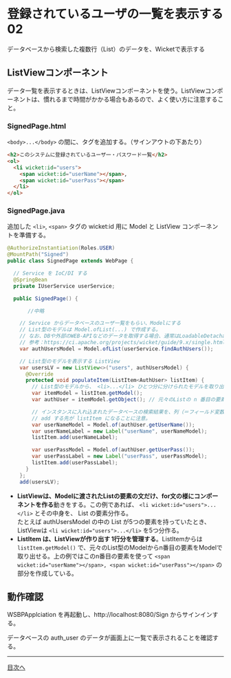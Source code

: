 # 登録されているユーザの一覧を表示する 02


データベースから検索した複数行（List）のデータを、Wicketで表示する

## ListViewコンポーネント

データ一覧を表示するときは、ListViewコンポーネントを使う。ListViewコンポーネントは、慣れるまで時間がかかる場合もあるので、よく使い方に注意すること。

### SignedPage.html

`<body>...</body>` の間に、タグを追加する。（サインアウトの下あたり）

```html
<h2>このシステムに登録されているユーザ一・パスワード一覧</h2>
<ol>
  <li wicket:id="users">
  	<span wicket:id="userName"></span>, 
  	<span wicket:id="userPass"></span>
  </li>
</ol>
```


### SignedPage.java

追加した `<li>`, `<span>` タグの wicket:id 用に Model と ListView コンポーネントを準備する。

```java
@AuthorizeInstantiation(Roles.USER)
@MountPath("Signed")
public class SignedPage extends WebPage {

  // Service を IoC/DI する
  @SpringBean
  private IUserService userService;

  public SignedPage() {

　     //中略

    // Service からデータベースのユーザ一覧をもらい、Modelにする
    // List型のモデルは Model.ofList(...) で作成する。
    // なお、DBや外部のWEB-APIなどのデータを取得する場合、通常はLoadableDetachableModelを利用する
    // 参考：https://ci.apache.org/projects/wicket/guide/9.x/single.html#_detachable_models
    var authUsersModel = Model.ofList(userService.findAuthUsers());

    // List型のモデルを表示する ListView
    var usersLV = new ListView<>("users", authUsersModel) {
      @Override
      protected void populateItem(ListItem<AuthUser> listItem) {
        // List型のモデルから、 <li>...</li> ひとつ分に分けられたモデルを取り出す
        var itemModel = listItem.getModel();
        var authUser = itemModel.getObject(); // 元々のListの n 番目の要素

        // インスタンスに入れ込まれたデータベースの検索結果を、列（＝フィールド変数）ごとにとりだして表示する
        // add する先が listItem になることに注意。
        var userNameModel = Model.of(authUser.getUserName());
        var userNameLabel = new Label("userName", userNameModel);
        listItem.add(userNameLabel);

        var userPassModel = Model.of(authUser.getUserPass());
        var userPassLabel = new Label("userPass", userPassModel);
        listItem.add(userPassLabel);
      }
    };
    add(usersLV);
```

- **ListViewは、Modelに渡されたListの要素の文だけ、for文の様にコンポーネントを作る**動きをする。この例であれば、 `<li wicket:id="users">...</li>` とその中身を、 List の要素分作る。<br>たとえば authUsersModel の中の List が5つの要素を持っていたとき、ListViewは  `<li wicket:id="users">...</li>` を5つ分作る。
- **ListItem は、ListViewが作り出す 1行分を管理する**。ListItemからは `listItem.getModel()` で、元々のList型のModelからn番目の要素をModelで取り出せる。上の例ではこのn番目の要素を使って  `<span wicket:id="userName"></span>, <span wicket:id="userPass"></span>` の部分を作成している。

## 動作確認

WSBPApplciation を再起動し、http://localhost:8080/Sign からサインインする。

データベースの auth_user のデータが画面上に一覧で表示されることを確認する。

----

[目次へ](../../README.md) 